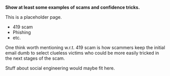 **Show at least some examples of scams and confidence tricks.**

This is a placeholder page.

* 419 scam
* Phishing
* etc.

One think worth mentioning w.r.t. 419 scam is how scammers keep the initial email dumb to select clueless victims who could be more easily tricked in the next stages of the scam.

Stuff about social engineering would maybe fit here.
